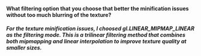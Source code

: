#### What filtering option that you choose that better the minification issues without too much blurring of the texture?

##### For the texture minification issues, I choosed gl.LINEAR_MIPMAP_LINEAR as the filtering mode. This is a trilinear filtering method that combines both mipmapping and linear interpolation to improve texture quality at smaller sizes.